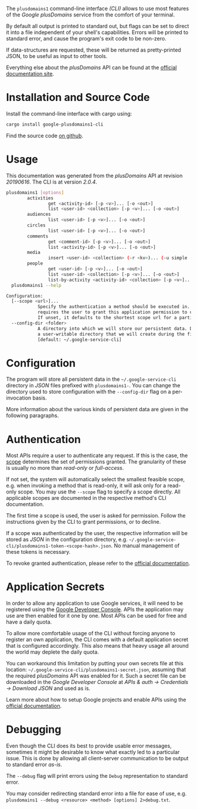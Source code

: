 <!---
DO NOT EDIT !
This file was generated automatically from 'src/mako/cli/README.md.mako'
DO NOT EDIT !
-->
The `plusdomains1` command-line interface *(CLI)* allows to use most features of the *Google plusDomains* service from the comfort of your terminal.

By default all output is printed to standard out, but flags can be set to direct it into a file independent of your shell's
capabilities. Errors will be printed to standard error, and cause the program's exit code to be non-zero.

If data-structures are requested, these will be returned as pretty-printed JSON, to be useful as input to other tools.

Everything else about the *plusDomains* API can be found at the
[official documentation site](https://developers.google.com/+/domains/).

# Installation and Source Code

Install the command-line interface with cargo using:

```bash
cargo install google-plusdomains1-cli
```

Find the source code [on github](https://github.com/Byron/google-apis-rs/tree/main/gen/plusdomains1-cli).

# Usage

This documentation was generated from the *plusDomains* API at revision *20190616*. The CLI is at version *2.0.4*.

```bash
plusdomains1 [options]
        activities
                get <activity-id> [-p <v>]... [-o <out>]
                list <user-id> <collection> [-p <v>]... [-o <out>]
        audiences
                list <user-id> [-p <v>]... [-o <out>]
        circles
                list <user-id> [-p <v>]... [-o <out>]
        comments
                get <comment-id> [-p <v>]... [-o <out>]
                list <activity-id> [-p <v>]... [-o <out>]
        media
                insert <user-id> <collection> (-r <kv>)... (-u simple -f <file> [-m <mime>]) [-p <v>]... [-o <out>]
        people
                get <user-id> [-p <v>]... [-o <out>]
                list <user-id> <collection> [-p <v>]... [-o <out>]
                list-by-activity <activity-id> <collection> [-p <v>]... [-o <out>]
  plusdomains1 --help

Configuration:
  [--scope <url>]...
            Specify the authentication a method should be executed in. Each scope
            requires the user to grant this application permission to use it.
            If unset, it defaults to the shortest scope url for a particular method.
  --config-dir <folder>
            A directory into which we will store our persistent data. Defaults to
            a user-writable directory that we will create during the first invocation.
            [default: ~/.google-service-cli]

```

# Configuration

The program will store all persistent data in the `~/.google-service-cli` directory in *JSON* files prefixed with `plusdomains1-`.  You can change the directory used to store configuration with the `--config-dir` flag on a per-invocation basis.

More information about the various kinds of persistent data are given in the following paragraphs.

# Authentication

Most APIs require a user to authenticate any request. If this is the case, the [scope][scopes] determines the 
set of permissions granted. The granularity of these is usually no more than *read-only* or *full-access*.

If not set, the system will automatically select the smallest feasible scope, e.g. when invoking a
method that is read-only, it will ask only for a read-only scope. 
You may use the `--scope` flag to specify a scope directly. 
All applicable scopes are documented in the respective method's CLI documentation.

The first time a scope is used, the user is asked for permission. Follow the instructions given 
by the CLI to grant permissions, or to decline.

If a scope was authenticated by the user, the respective information will be stored as *JSON* in the configuration
directory, e.g. `~/.google-service-cli/plusdomains1-token-<scope-hash>.json`. No manual management of these tokens
is necessary.

To revoke granted authentication, please refer to the [official documentation][revoke-access].

# Application Secrets

In order to allow any application to use Google services, it will need to be registered using the 
[Google Developer Console][google-dev-console]. APIs the application may use are then enabled for it
one by one. Most APIs can be used for free and have a daily quota.

To allow more comfortable usage of the CLI without forcing anyone to register an own application, the CLI
comes with a default application secret that is configured accordingly. This also means that heavy usage
all around the world may deplete the daily quota.

You can workaround this limitation by putting your own secrets file at this location: 
`~/.google-service-cli/plusdomains1-secret.json`, assuming that the required *plusDomains* API 
was enabled for it. Such a secret file can be downloaded in the *Google Developer Console* at 
*APIs & auth -> Credentials -> Download JSON* and used as is.

Learn more about how to setup Google projects and enable APIs using the [official documentation][google-project-new].


# Debugging

Even though the CLI does its best to provide usable error messages, sometimes it might be desirable to know
what exactly led to a particular issue. This is done by allowing all client-server communication to be 
output to standard error *as-is*.

The `--debug` flag will print errors using the `Debug` representation to standard error.

You may consider redirecting standard error into a file for ease of use, e.g. `plusdomains1 --debug <resource> <method> [options] 2>debug.txt`.


[scopes]: https://developers.google.com/+/api/oauth#scopes
[revoke-access]: http://webapps.stackexchange.com/a/30849
[google-dev-console]: https://console.developers.google.com/
[google-project-new]: https://developers.google.com/console/help/new/